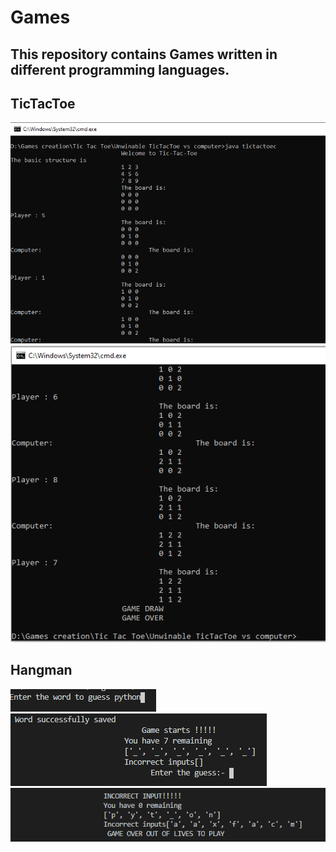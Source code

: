 # Games
## This repository contains Games written in different programming languages.
## TicTacToe
![alt text](https://github.com/omrawal/Images/blob/master/ttVsC1.png?raw=true)<br>
![alt text](https://github.com/omrawal/Images/blob/master/ttVsC2.png?raw=true)<br>

## Hangman
![alt text](https://github.com/omrawal/Images/blob/master/h01.png?raw=true)<br>
![alt text](https://github.com/omrawal/Images/blob/master/h02.png?raw=true)<br>
![alt text](https://github.com/omrawal/Images/blob/master/h1.png?raw=true)<br>
